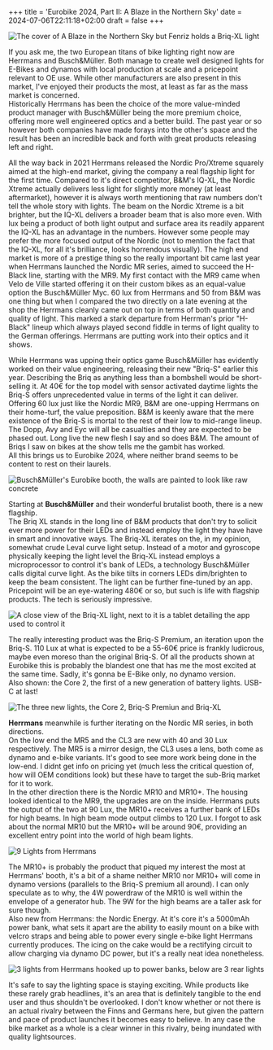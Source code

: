 +++
title = 'Eurobike 2024, Part II: A Blaze in the Northern Sky'
date = 2024-07-06T22:11:18+02:00
draft = false
+++

![The cover of A Blaze in the Northern Sky but Fenriz holds a Briq-XL light](images/dorkthrone.png)

If you ask me, the two European titans of bike lighting right now are Herrmans and Busch&Müller. Both manage to create well designed lights for E-Bikes and dynamos with local production at scale and a pricepoint relevant to OE use. While other manufacturers are also present in this market, I've enjoyed their products the most, at least as far as the mass market is concerned.  
Historically Herrmans has been the choice of the more value-minded product manager with Busch&Müller being the more premium choice, offering more well engineered optics and a better build. The past year or so however both companies have made forays into the other's space and the result has been an incredible back and forth with great products releasing left and right.

All the way back in 2021 Herrmans released the Nordic Pro/Xtreme squarely aimed at the high-end market, giving the company a real flagship light for the first time. Compared to it's direct competitor, B&M's IQ-XL, the Nordic Xtreme actually delivers less light for slightly more money (at least aftermarket), however it is always worth mentioning that raw numbers don't tell the whole story with lights. The beam on the Nordic Xtreme is a bit brighter, but the IQ-XL delivers a broader beam that is also more even. With lux being a product of both light output and surface area its readily apparent the IQ-XL has an advantage in the numbers. However some people may prefer the more focused output of the Nordic (not to mention the fact that the IQ-XL, for all it's brilliance, looks horrendous visually).
The high end market is more of a prestige thing so the really important bit came last year when Herrmans launched the Nordic MR series, aimed to succeed the H-Black line, starting with the MR9. My first contact with the MR9 came when Velo de Ville started offering it on their custom bikes as an equal-value option the Busch&Müller Myc. 60 lux from Herrmans and 50 from B&M was one thing but when I compared the two directly on a late evening at the shop the Herrmans cleanly came out on top in terms of both quantity and quality of light. This marked a stark departure from Herrman's prior "H-Black" lineup which always played second fiddle in terms of light quality to the German offerings. Herrmans are putting work into their optics and it shows.

While Herrmans was upping their optics game Busch&Müller has evidently worked on their value engineering, releasing their new "Briq-S" earlier this year. Describing the Briq as anything less than a bombshell would be short-selling it. At 40€ for the top model with sensor activated daytime lights the Briq-S offers unprecedented value in terms of the light it can deliver. Offering 60 lux just like the Nordic MR9, B&M are one-upping Herrmans on their home-turf, the value preposition. 
B&M is keenly aware that the mere existence of the Briq-S is mortal to the rest of their low to mid-range lineup. The Dopp, Avy and Eyc will all be casualties and they are expected to be phased out. Long live the new flesh I say and so does B&M. The amount of Briqs I saw on bikes at the show tells me the gambit has worked.  
All this brings us to Eurobike 2024, where neither brand seems to be content to rest on their laurels.

![Busch&Müller's Eurobike booth, the walls are painted to look like raw concrete](images/brutalism.jpg)

Starting at **Busch&Müller** and their wonderful brutalist booth, there is a new flagship.  
The Briq XL stands in the long line of B&M products that don't try to solicit ever more power for their LEDs and instead employ the light they have have in smart and innovative ways. The Briq-XL iterates on the, in my opinion, somewhat crude Leval curve light setup. Instead of a motor and gyroscope physically keeping the light level the Briq-XL instead employs a microprocessor to control it's bank of LEDs, a technology Busch&Müller calls digital curve light. As the bike tilts in corners LEDs dim/brighten to keep the beam consistent. The light can be further fine-tuned by an app. Pricepoint will be an eye-watering 480€ or so, but such is life with flagship products. The tech is seriously impressive.

![A close view of the Briq-XL light, next to it is a tablet detailing the app used to control it](images/briq_xl2.jpg)

The really interesting product was the Briq-S Premium, an iteration upon the Briq-S. 110 Lux at what is expected to be a 55-60€ price is frankly ludicrous, maybe even moreso than the original Briq-S. Of all the products shown at Eurobike this is probably the blandest one that has me the most excited at the same time. Sadly, it's gonna be E-Bike only, no dynamo version.  
Also shown: the Core 2, the first of a new generation of battery lights. USB-C at last!

![The three new lights, the Core 2, Briq-S Premiun and Briq-XL](images/bumm1.jpg)

**Herrmans** meanwhile is further iterating on the Nordic MR series, in both directions.  
On the low end the MR5 and the CL3 are new with 40 and 30 Lux respectively. The MR5 is a mirror design, the CL3 uses a lens, both come as dynamo and e-bike variants. It's good to see more work being done in the low-end. I didnt get info on pricing yet (much less the critical question of, how will OEM conditions look) but these have to target the sub-Briq market for it to work.  
In the other direction there is the Nordic MR10 and MR10+. The housing looked identical to the MR9, the upgrades are on the inside. Herrmans puts the output of the two at 90 Lux, the MR10+ receives a further bank of LEDs for high beams. In high beam mode output climbs to 120 Lux. I forgot to ask about the normal MR10 but the MR10+ will be around 90€, providing an excellent entry point into the world of high beam lights.

![9 Lights from Herrmans](images/herrmans1.jpg)

The MR10+ is probably the product that piqued my interest the most at Herrmans' booth, it's a bit of a shame neither MR10 nor MR10+ will come in dynamo versions (parallels to the Briq-S premium all around). I can only speculate as to why, the 4W powerdraw of the MR10 is well within the envelope of a generator hub. The 9W for the high beams are a taller ask for sure though.  
Also new from Herrmans: the Nordic Energy. At it's core it's a 5000mAh power bank, what sets it apart are the ability to easily mount on a bike with velcro straps and being able to power every single e-bike light Herrmans currently produces. The icing on the cake would be a rectifying circuit to allow charging via dynamo DC power, but it's a really neat idea nonetheless.

![3 lights from Herrmans hooked up to power banks, below are 3 rear lights](images/herrmans2.jpg)

It's safe to say the lighting space is staying exciting. While products like these rarely grab headlines, it's an area that is definitely tangible to the end user and thus shouldn't be overlooked. I don't know whether or not there is an actual rivalry between the Finns and Germans here, but given the pattern and pace of product launches it becomes easy to believe. In any case the bike market as a whole is a clear winner in this rivalry, being inundated with quality lightsources.